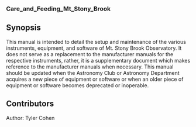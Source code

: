 ### Care_and_Feeding_Mt_Stony_Brook

## Synopsis

This manual is intended to detail the setup and maintenance of the various instruments, equipment, and software of Mt. Stony Brook Observatory. It does not serve as a replacement to the manufacturer manuals for the respective instruments, rather, it is a supplementary document which makes reference to the manufacturer manuals when necessary. This manual should be updated when the Astronomy Club or Astronomy Department acquires a new piece of equipment or software or when an older piece of equipment or software becomes deprecated or inoperable.

## Contributors

Author: Tyler Cohen
